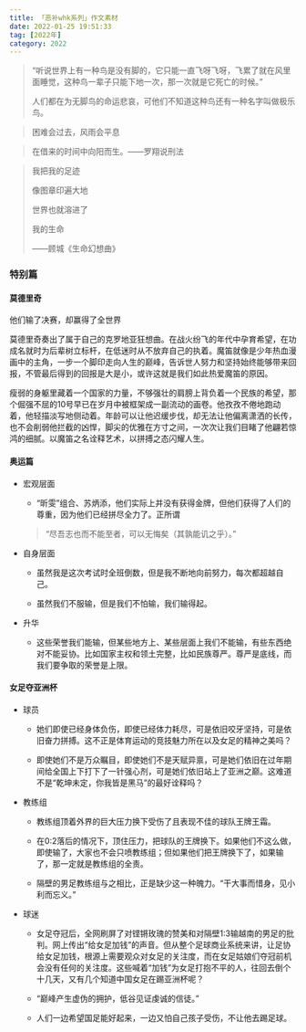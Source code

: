 ```yaml
---
title: 「恶补whk系列」作文素材
date: 2022-01-25 19:51:33
tag: [2022年]
category: 2022
---
```


> “听说世界上有一种鸟是没有脚的，它只能一直飞呀飞呀，飞累了就在风里面睡觉，这种鸟一辈子只能下地一次，那一次就是它死亡的时候。”
>
> 人们都在为无脚鸟的命运悲哀，可他们不知道这种鸟还有一种名字叫做极乐鸟。

> 困难会过去，风雨会平息

> 在借来的时间中向阳而生。——罗翔说刑法

> 我把我的足迹
>
> 像图章印遍大地
>
> 世界也就溶进了
>
> 我的生命
>
> ——顾城《生命幻想曲》

### 特别篇

#### 莫德里奇

他们输了决赛，却赢得了全世界

莫德里奇奏出了属于自己的克罗地亚狂想曲。在战火纷飞的年代中孕育希望，在功成名就时为后辈树立标杆，在低迷时从不放弃自己的执着。魔笛就像是少年热血漫画中的主角，一步一个脚印走向人生的巅峰，告诉世人努力和坚持始终能够带来回报，不管最后得到的回报是大是小，或许这就是我们如此热爱魔笛的原因。

瘦弱的身躯里藏着一个国家的力量，不够强壮的肩膀上背负着一个民族的希望，那个倔强不屈的10号早已在岁月中被框架成一副流动的画卷。他孜孜不倦地跑动着，他轻描淡写地侧动着。年龄可以让他迟缓步伐，却无法让他偏离潇洒的长传，也不会削弱他拦截的凶悍，脚尖的优雅在方寸之间，一次次让我们目睹了他翩若惊鸿的细腻。以魔笛之名诠释艺术，以拼搏之态闪耀人生。

#### 奥运篇

- 宏观层面

    - “昕雯”组合、苏炳添，他们实际上并没有获得金牌，但他们获得了人们的尊重，因为他们已经拼尽全力了。正所谓

    > “尽吾志也而不能至者，可以无悔矣（其孰能讥之乎）。”

- 自身层面

    - 虽然我是这次考试时全班倒数，但是我不断地向前努力，每次都超越自己。

    - 虽然我们不服输，但是我们不怕输，我们输得起。

- 升华

    - 这些荣誉我们能输，但某些地方上、某些层面上我们不能输，有些东西绝对不能妥协。比如国家主权和领土完整，比如民族尊严。尊严是底线，而我们要争取的荣誉是上限。

#### 女足夺亚洲杯

- 球员

    - 她们即使已经身体负伤，即使已经体力耗尽，可是依旧咬牙坚持，可是依旧奋力拼搏。这不正是体育运动的竞技魅力所在以及女足的精神之美吗？

    - 即使她们不是万众瞩目，即使她们不是天赋异禀，可是她们依旧在过年期间给全国上下打下了一针强心剂，可是她们依旧站上了亚洲之巅。这难道不是“乾坤未定，你我皆是黑马”的最好诠释吗？

- 教练组

    - 教练组顶着外界的巨大压力换下受伤了且表现不佳的球队王牌王霜。

    - 在0:2落后的情况下，顶住压力，把球队的王牌换下。如果他们不这么做，即使输了，大家也不会只喷教练组；但如果他们把王牌换下了，如果输了，那一定就是教练组的全责。

    - 隔壁的男足教练组与之相比，正是缺少这一种魄力。“干大事而惜身，见小利而忘义。”

- 球迷

    - 女足夺冠后，全网刷屏了对铿锵玫瑰的赞美和对隔壁1:3输越南的男足的批判。网上传出“给女足加钱”的声音。但从整个足球商业系统来讲，让足协给女足加钱，根源上需要观众对女足的关注度，而在女足姑娘们夺冠前机会没有任何的关注度。这些喊着“加钱”为女足打抱不平的人，往回去倒个十几天，又有几个知道中国女足在踢亚洲杯呢？

    - “巅峰产生虚伪的拥护，低谷见证虔诚的信徒。”

    - 人们一边希望国足能好起来，一边又怕自己孩子受伤，不让他去踢足球。